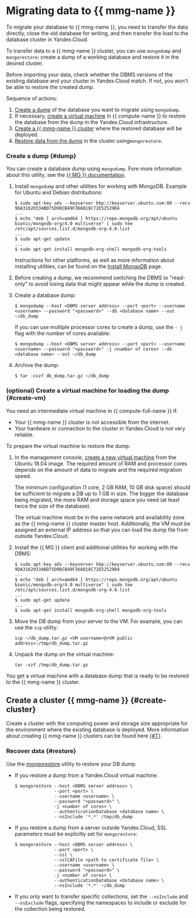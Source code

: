 # Migrating data to {{ mmg-name }}

To migrate your database to {{ mmg-name }}, you need to transfer the data directly, close the old database for writing, and then transfer the load to the database cluster in Yandex.Cloud.

To transfer data to a {{ mmg-name }} cluster, you can use `mongodump` and `mongorestore`: create a dump of a working database and restore it in the desired cluster.

Before importing your data, check whether the DBMS versions of the existing database and your cluster in Yandex.Cloud match. If not, you won't be able to restore the created dump.

Sequence of actions:

1. [Create a dump](dump) of the database you want to migrate using `mongodump`.
2. If necessary, [create a virtual machine](#create-vm) in {{ compute-name }} to restore the database from the dump in the Yandex.Cloud infrastructure.
3. [Create a {{ mmg-name }} cluster](create-cluster) where the restored database will be deployed.
4. [Restore data from the dump](restore) in the cluster using`mongorestore`.

### Create a dump {#dump}

You can create a database dump using `mongodump`. Fore more information about this utility, see the [{{ MG }} documentation](https://docs.mongodb.com/manual/reference/program/mongodump/).

1. Install `mongodump` and other utilities for working with MongoDB. Example for Ubuntu and Debian distributions:

    ```
    $ sudo apt-key adv --keyserver hkp://keyserver.ubuntu.com:80 --recv 9DA31620334BD75D9DCB49F368818C72E52529D4
    ...
    $ echo "deb [ arch=amd64 ] https://repo.mongodb.org/apt/ubuntu bionic/mongodb-org/4.0 multiverse" | sudo tee /etc/apt/sources.list.d/mongodb-org-4.0.list
    ...
    $ sudo apt-get update
    ...
    $ sudo apt-get install mongodb-org-shell mongodb-org-tools
    ```

    Instructions for other platforms, as well as more information about installing utilities, can be found on the [Install MongoDB](https://docs.mongodb.com/manual/installation/) page.

2. Before creating a dump, we recommend switching the DBMS to "read-only" to avoid losing data that might appear while the dump is created.

3. Create a database dump:

    ```
    $ mongodump --host <DBMS server address> --port <port> --username <username> --password "<password>" --db <database name> --out ~/db_dump
    ```

   If you can use multiple processor cores to create a dump, use the `- j` flag with the number of cores available:

    ```
    $ mongodump --host <DBMS server address> --port <port> --username <username> --password "<password>" -j <number of cores> --db <database name> --out ~/db_dump
    ```

4. Archive the dump:

    ```
    $ tar -cvzf db_dump.tar.gz ~/db_dump
    ```

### (optional) Create a virtual machine for loading the dump {#create-vm}

You need an intermediate virtual machine in {{ compute-full-name }} if:

* Your {{ mmg-name }} cluster is not accessible from the internet.
* Your hardware or connection to the cluster in Yandex.Cloud is not very reliable.

To prepare the virtual machine to restore the dump:

1. In the management console, [create a new virtual machine](../../compute/operations/vm-create/create-linux-vm.md) from the Ubuntu 18.04 image. The required amount of RAM and processor cores depends on the amount of data to migrate and the required migration speed.

   The minimum configuration (1 core, 2 GB RAM, 10 GB disk space) should be sufficient to migrate a DB up to 1 GB in size. The bigger the database being migrated, the more RAM and storage space you need (at least twice the size of the database).

   The virtual machine must be in the same network and availability zone as the {{ mmg-name }} cluster master host. Additionally, the VM must be assigned an external IP address so that you can load the dump file from outside Yandex.Cloud.

2. Install the {{ MG }} client and additional utilities for working with the DBMS:

    ```
    $ sudo apt-key adv --keyserver hkp://keyserver.ubuntu.com:80 --recv 9DA31620334BD75D9DCB49F368818C72E52529D4
    ...
    $ echo "deb [ arch=amd64 ] https://repo.mongodb.org/apt/ubuntu bionic/mongodb-org/4.0 multiverse" | sudo tee /etc/apt/sources.list.d/mongodb-org-4.0.list
    ...
    $ sudo apt-get update
    ...
    $ sudo apt-get install mongodb-org-shell mongodb-org-tools
    ```

3. Move the DB dump from your server to the VM. For example, you can use the `scp` utility:

    ```
    scp ~/db_dump.tar.gz <VM username>@<VM public address>:/tmp/db_dump.tar.gz
    ```

4. Unpack the dump on the virtual machine:

    ```
    tar -xzf /tmp/db_dump.tar.gz
    ```

You get a virtual machine with a database dump that is ready to be restored to the {{ mmg-name }} cluster.

## Create a cluster {{ mmg-name }} {#create-cluster}

Create a cluster with the computing power and storage size appropriate for the environment where the existing database is deployed. More information about creating {{ mmg-name }} clusters can be found here [{#T}](cluster-create.md).

### Recover data {#restore}

Use the [mongorestore](https://docs.mongodb.com/manual/reference/program/mongorestore/) utility to restore your DB dump.

* If you restore a dump from a Yandex.Cloud virtual machine:

    ```
    $ mongorestore --host <DBMS server address> \
                   --port <port> \
                   --username <username> \
                   --password "<password>" \
                   -j <number of cores> \
                   --authenticationDatabase <database name> \
                   --nsInclude '*.*' /tmp/db_dump
    ```

* If you restore a dump from a server outside Yandex.Cloud, SSL parameters must be explicitly set for `mongorestore`:

    ```
    $ mongorestore --host <DBMS server address> \
                   --port <port> \
                   --ssl \
                   --sslCAFile <path to certificate file> \
                   --username <username> \
                   --password "<password>" \
                   -j <number of cores> \
                   --authenticationDatabase <database name> \
                   --nsInclude '*.*' ~/db_dump
    ```

* If you only want to transfer specific collections, set the `--nsInclude` and `--nsExclude` flags, specifying the namespaces to include or exclude for the collection being restored.


